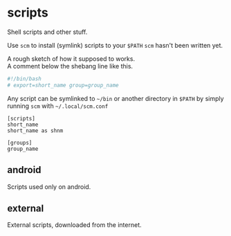 # scripts  

Shell scripts and other stuff.  

Use `scm` to install (symlink) scripts to your `$PATH` 
`scm` hasn't been written yet.  

A rough sketch of how it supposed to works.  
A comment below the shebang line like this.  
```bash
#!/bin/bash
# export=short_name group=group_name
```

Any script can be symlinked to `~/bin` or another directory in `$PATH` by simply running `scm` with `~/.local/scm.conf`

```
[scripts]
short_name
short_name as shnm

[groups]
group_name
```

## android  
Scripts used only on android. 

## external  
External scripts, downloaded from the internet.

